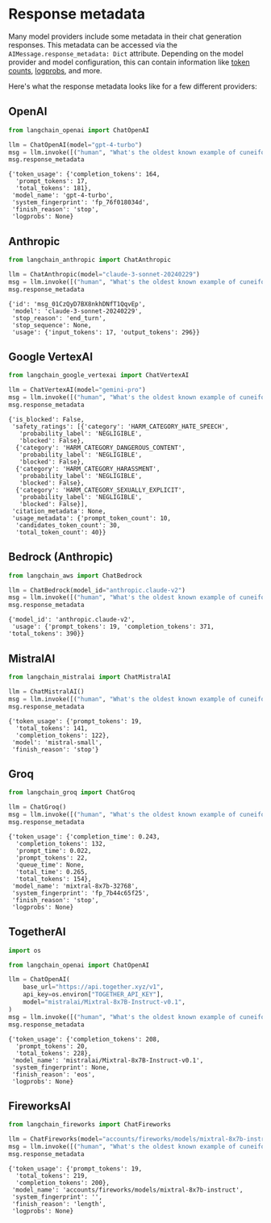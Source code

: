 # Response metadata

Many model providers include some metadata in their chat generation responses. This metadata can be accessed via the `AIMessage.response_metadata: Dict` attribute. Depending on the model provider and model configuration, this can contain information like [token counts](/docs/how_to/chat_token_usage_tracking), [logprobs](/docs/how_to/logprobs), and more.

Here's what the response metadata looks like for a few different providers:

## OpenAI


```python
from langchain_openai import ChatOpenAI

llm = ChatOpenAI(model="gpt-4-turbo")
msg = llm.invoke([("human", "What's the oldest known example of cuneiform")])
msg.response_metadata
```




    {'token_usage': {'completion_tokens': 164,
      'prompt_tokens': 17,
      'total_tokens': 181},
     'model_name': 'gpt-4-turbo',
     'system_fingerprint': 'fp_76f018034d',
     'finish_reason': 'stop',
     'logprobs': None}



## Anthropic


```python
from langchain_anthropic import ChatAnthropic

llm = ChatAnthropic(model="claude-3-sonnet-20240229")
msg = llm.invoke([("human", "What's the oldest known example of cuneiform")])
msg.response_metadata
```




    {'id': 'msg_01CzQyD7BX8nkhDNfT1QqvEp',
     'model': 'claude-3-sonnet-20240229',
     'stop_reason': 'end_turn',
     'stop_sequence': None,
     'usage': {'input_tokens': 17, 'output_tokens': 296}}



## Google VertexAI


```python
from langchain_google_vertexai import ChatVertexAI

llm = ChatVertexAI(model="gemini-pro")
msg = llm.invoke([("human", "What's the oldest known example of cuneiform")])
msg.response_metadata
```




    {'is_blocked': False,
     'safety_ratings': [{'category': 'HARM_CATEGORY_HATE_SPEECH',
       'probability_label': 'NEGLIGIBLE',
       'blocked': False},
      {'category': 'HARM_CATEGORY_DANGEROUS_CONTENT',
       'probability_label': 'NEGLIGIBLE',
       'blocked': False},
      {'category': 'HARM_CATEGORY_HARASSMENT',
       'probability_label': 'NEGLIGIBLE',
       'blocked': False},
      {'category': 'HARM_CATEGORY_SEXUALLY_EXPLICIT',
       'probability_label': 'NEGLIGIBLE',
       'blocked': False}],
     'citation_metadata': None,
     'usage_metadata': {'prompt_token_count': 10,
      'candidates_token_count': 30,
      'total_token_count': 40}}



## Bedrock (Anthropic)


```python
from langchain_aws import ChatBedrock

llm = ChatBedrock(model_id="anthropic.claude-v2")
msg = llm.invoke([("human", "What's the oldest known example of cuneiform")])
msg.response_metadata
```




    {'model_id': 'anthropic.claude-v2',
     'usage': {'prompt_tokens': 19, 'completion_tokens': 371, 'total_tokens': 390}}



## MistralAI


```python
from langchain_mistralai import ChatMistralAI

llm = ChatMistralAI()
msg = llm.invoke([("human", "What's the oldest known example of cuneiform")])
msg.response_metadata
```




    {'token_usage': {'prompt_tokens': 19,
      'total_tokens': 141,
      'completion_tokens': 122},
     'model': 'mistral-small',
     'finish_reason': 'stop'}



## Groq


```python
from langchain_groq import ChatGroq

llm = ChatGroq()
msg = llm.invoke([("human", "What's the oldest known example of cuneiform")])
msg.response_metadata
```




    {'token_usage': {'completion_time': 0.243,
      'completion_tokens': 132,
      'prompt_time': 0.022,
      'prompt_tokens': 22,
      'queue_time': None,
      'total_time': 0.265,
      'total_tokens': 154},
     'model_name': 'mixtral-8x7b-32768',
     'system_fingerprint': 'fp_7b44c65f25',
     'finish_reason': 'stop',
     'logprobs': None}



## TogetherAI


```python
import os

from langchain_openai import ChatOpenAI

llm = ChatOpenAI(
    base_url="https://api.together.xyz/v1",
    api_key=os.environ["TOGETHER_API_KEY"],
    model="mistralai/Mixtral-8x7B-Instruct-v0.1",
)
msg = llm.invoke([("human", "What's the oldest known example of cuneiform")])
msg.response_metadata
```




    {'token_usage': {'completion_tokens': 208,
      'prompt_tokens': 20,
      'total_tokens': 228},
     'model_name': 'mistralai/Mixtral-8x7B-Instruct-v0.1',
     'system_fingerprint': None,
     'finish_reason': 'eos',
     'logprobs': None}



## FireworksAI


```python
from langchain_fireworks import ChatFireworks

llm = ChatFireworks(model="accounts/fireworks/models/mixtral-8x7b-instruct")
msg = llm.invoke([("human", "What's the oldest known example of cuneiform")])
msg.response_metadata
```




    {'token_usage': {'prompt_tokens': 19,
      'total_tokens': 219,
      'completion_tokens': 200},
     'model_name': 'accounts/fireworks/models/mixtral-8x7b-instruct',
     'system_fingerprint': '',
     'finish_reason': 'length',
     'logprobs': None}



